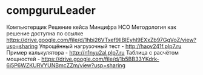# compguruLeader
Компьютерщик Решение кейса Минцифра НСО
Методология как решение доступна по ссылке  https://drive.google.com/file/d/1hbi26VTxef9lIBIEyhI9EXxZb97GgVoZ/view?usp=sharing
Упрощённый нагрузочный тест - http://haov241f.plp7.ru
Пример калькулятора - http://n1nyu2al.plp7.ru
Таблица с расчётом мощностей - https://drive.google.com/file/d/1b5BB33YKdrk-6i5P6WZKURVYUNBmcZZm/view?usp=sharing
